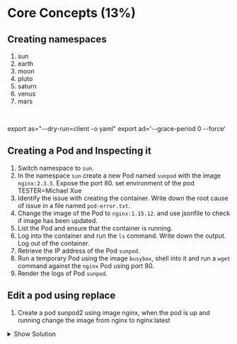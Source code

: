 


# Core Concepts (13%)
## Creating namespaces
1. sun
2. earth
3. moon
4. pluto
5. saturn
6. venus
7. mars

​

export as="--dry-run=client -o yaml"
export ad='--grace-period 0 --force'

## Creating a Pod and Inspecting it

1. Switch namespace to `sun`.
2. In the namespace `sun` create a new Pod named `sunpod` with the image `nginx:2.3.5`. Expose the port 80. set
   environment of the pod TESTER=Michael Xue
3. Identify the issue with creating the container. Write down the root cause of issue in a file named `pod-error.txt`.
4. Change the image of the Pod to `nginx:1.15.12`. and use jsonfile to check if image has been updated.
5. List the Pod and ensure that the container is running.
6. Log into the container and run the `ls` command. Write down the output. Log out of the container.
7. Retrieve the IP address of the Pod `sunpod`.
8. Run a temporary Pod using the image `busybox`, shell into it and run a `wget` command against the `nginx` Pod using port 80.
9. Render the logs of Pod `sunpod`.

## Edit a pod using replace

1. Create a pod sunpod2 using image nginx, when the pod is up and running change the image from nginx to nginx:latest


<details><summary>Show Solution</summary>
<p>

First, create the namespace.

```bash
$ kubectl create namespace sun
```

Next, create the Pod in the new namespace.

```bash
$ kubectl run sunpod --image=nginx:2.3.5 --restart=Never --port=80 --env=TESTER="Michael Xue" --namespace=sun
pod/sunpod created
```

You will see that the image cannot be pulled as it doesn't exist with this tag.

```bash
$ kubectl get pod -n sun
NAME    READY   STATUS             RESTARTS   AGE
sunpod   0/1     ImagePullBackOff   0          1m
```

The list of events can give you a deeper insight. redirect it to text file, pay attention to "Upper case E for Error"

```bash
$ kubectl describe pod -n sun | grep Error>
...
Events:
  Type     Reason                 Age                 From                         Message
  ----     ------                 ----                ----                         -------
  Normal   Scheduled              3m3s                default-scheduler            Successfully assigned sunpod to docker-for-desktop
  Normal   SuccessfulMountVolume  3m2s                kubelet, docker-for-desktop  MountVolume.SetUp succeeded for volume "default-token-jbcl6"
  Normal   Pulling                84s (x4 over 3m2s)  kubelet, docker-for-desktop  pulling image "nginx:2.3.5"
  Warning  Failed                 83s (x4 over 3m1s)  kubelet, docker-for-desktop  Failed to pull image "nginx:2.3.5": rpc error: code = Unknown desc = Error response from daemon: manifest for nginx:2.3.5 not found
  Warning  Failed                 83s (x4 over 3m1s)  kubelet, docker-for-desktop  Error: ErrImagePull
  Normal   BackOff                69s (x6 over 3m)    kubelet, docker-for-desktop  Back-off pulling image "nginx:2.3.5"
  Warning  Failed                 69s (x6 over 3m)    kubelet, docker-for-desktop  Error: ImagePullBackOff
```

Go ahead and edit the existing Pod. Alternatively, you could also just use the `kubectl set image pod sunpod sunpod=nginx --namespace=sun` command.

```bash
$ kubectl edit pod sunpod --namespace=sun
```

After setting an image that does exist, the Pod should render the status `Running`.

```
kubectl get po nginx -o jsonpath='{.spec.containers[].image}{"\n"}'
```

```bash
$ kubectl get pod -n sun
NAME    READY   STATUS    RESTARTS   AGE
sunpod   1/1     Running   0          14m
```

You can shell into the container and run the `ls` command.

```bash
$ kubectl exec sunpod -it --namespace=sun  -- /bin/sh
/ # ls
bin  boot  dev	etc  home  lib	lib64  media  mnt  opt	proc  root  run  sbin  srv  sys  tmp  usr  var
/ # exit
```

Retrieve the IP address of the Pod with the `-o wide` command line option.

```bash
$ kubectl get pods -o wide -n sun
NAME    READY   STATUS    RESTARTS   AGE   IP               NODE
sunpod   1/1     Running   0          12m   192.168.60.149   docker-for-desktop
```

Remember to use the `--rm` to create a temporary Pod.

```bash
$ kubectl run busybox --image=busybox --rm -it --restart=Never -n sun -- /bin/sh
If you don't see a command prompt, try pressing enter.
/ # wget -O- 192.168.60.149:80
Connecting to 192.168.60.149:80 (192.168.60.149:80)
<!DOCTYPE html>
<html>
<head>
<title>Welcome to nginx!</title>
<style>
    body {
        width: 35em;
        margin: 0 auto;
        font-family: Tahoma, Verdana, Arial, sans-serif;
    }
</style>
</head>
<body>
<h1>Welcome to nginx!</h1>
<p>If you see this page, the nginx web server is successfully installed and
working. Further configuration is required.</p>

<p>For online documentation and support please refer to
<a href="http://nginx.org/">nginx.org</a>.<br/>
Commercial support is available at
<a href="http://nginx.com/">nginx.com</a>.</p>

<p><em>Thank you for using nginx.</em></p>
</body>
</html>
-                    100% |**********************************************************************|   612  0:00:00 ETA
/ # exit
```

The logs of the Pod should show a single line indicating our request.

```bash
$ kubectl logs sunpod -n sun
192.168.60.162 - - [17/May/2019:13:35:59 +0000] "GET / HTTP/1.1" 200 612 "-" "Wget" "-"
```




Migrating from imperative commands to imperative object configuration 
Migrating from imperative commands to imperative object configuration involves several manual steps.

Export the live object to a local object configuration file:

kubectl get <kind>/<name> -o yaml > <kind>_<name>.yaml
Manually remove the status field from the object configuration file.

For subsequent object management, use replace exclusively.

kubectl replace -f <kind>_<name>.yaml
</p>
</details>